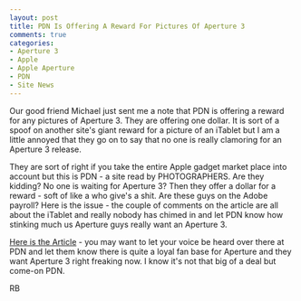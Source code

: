 ```yaml
---
layout: post
title: PDN Is Offering A Reward For Pictures Of Aperture 3
comments: true
categories:
- Aperture 3
- Apple
- Apple Aperture
- PDN
- Site News
---
```

Our good friend Michael just sent me a note that PDN is offering a reward for any pictures of Aperture 3. They are offering one dollar. It is sort of a spoof on another site's giant reward for a picture of an iTablet but I am a little annoyed that they go on to say that no one is really clamoring for an Aperture 3 release.

They are sort of right if you take the entire Apple gadget market place into account but this is PDN - a site read by PHOTOGRAPHERS. Are they kidding? No one is waiting for Aperture 3? Then they offer a dollar for a reward - soft of like a who give's a shit. Are these guys on the Adobe payroll? Here is the issue - the couple of comments on the article are all about the iTablet and really nobody has chimed in and let PDN know how stinking much us Aperture guys really want an Aperture 3.

<a href="http://www.pdnpulse.com/2010/01/pdnpulse-bounty-send-us-images-of-apple-aperture-3.html">Here is the Article</a> - you may want to let your voice be heard over there at PDN and let them know there is quite a loyal fan base for Aperture and they want Aperture 3 right freaking now. I know it's not that big of a deal but come-on PDN.

RB